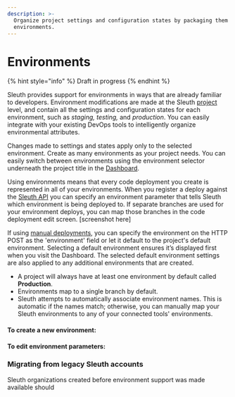 ```yaml
---
description: >-
  Organize project settings and configuration states by packaging them into
  environments.
---
```


# Environments

{% hint style="info" %}
Draft in progress
{% endhint %}

Sleuth provides support for environments in ways that are already familiar to developers. Environment modifications are made at the Sleuth [project](../../projects.md) level, and contain all the settings and configuration states for each environment, such as _staging, testing,_ and _production_. You can easily integrate with your existing DevOps tools to intelligently organize environmental attributes.

Changes made to settings and states apply only to the selected environment. Create as many environments as your project needs. You can easily switch between environments using the environment selector underneath the project title in the [Dashboard](../../dashboard/). 

Using environments means that every code deployment you create is represented in all of your environments. When you register a deploy against the [Sleuth API](../../resources/api-reference.md) you can specify an environment parameter that tells Sleuth which environment is being deployed to. If separate branches are used for your environment deploys, you can map those branches in the code deployment edit screen. \[screenshot here\]

If using [manual deployments](../../resources/api-reference.md#manual-deploy-registration), you can specify the environment on the HTTP POST as the 'environment' field or let it default to the project's default environment. Selecting a default environment ensures it’s displayed first when you visit the Dashboard. The selected default environment settings are also applied to any additional environments that are created.

* A project will always have at least one environment by default called **Production**.
* Environments map to a single branch by default.
* Sleuth attempts to automatically associate environment names. This is automatic if the names match; otherwise, you can manually map your Sleuth environments to any of your connected tools' environments. 

#### To create a new environment: 

#### To edit environment parameters: 

### Migrating from legacy Sleuth accounts

Sleuth organizations created before environment support was made available should 


